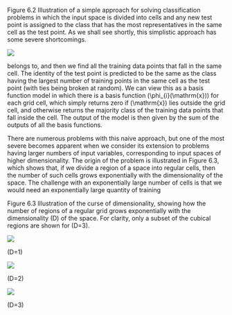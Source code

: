 Figure 6.2 Illustration of a simple approach for solving classification problems in which the input space is divided into cells and any new test point is assigned to the class that has the most representatives in the same cell as the test point. As we shall see shortly, this simplistic approach has some severe shortcomings.

![](https://cdn.mathpix.com/cropped/2024_05_26_628bb04fbcc19ed959eag-1.jpg?height=694&width=706&top_left_y=215&top_left_x=956)

belongs to, and then we find all the training data points that fall in the same cell. The identity of the test point is predicted to be the same as the class having the largest number of training points in the same cell as the test point (with ties being broken at random). We can view this as a basis function model in which there is a basis function \(\phi_{i}(\mathrm{x})\) for each grid cell, which simply returns zero if \(\mathrm{x}\) lies outside the grid cell, and otherwise returns the majority class of the training data points that fall inside the cell. The output of the model is then given by the sum of the outputs of all the basis functions.

There are numerous problems with this naive approach, but one of the most severe becomes apparent when we consider its extension to problems having larger numbers of input variables, corresponding to input spaces of higher dimensionality. The origin of the problem is illustrated in Figure 6.3, which shows that, if we divide a region of a space into regular cells, then the number of such cells grows exponentially with the dimensionality of the space. The challenge with an exponentially large number of cells is that we would need an exponentially large quantity of training

Figure 6.3 Illustration of the curse of dimensionality, showing how the number of regions of a regular grid grows exponentially with the dimensionality \(D\) of the space. For clarity, only a subset of the cubical regions are shown for \(D=3\).

![](https://cdn.mathpix.com/cropped/2024_05_26_628bb04fbcc19ed959eag-1.jpg?height=81&width=262&top_left_y=2006&top_left_x=638)

\(D=1\)

![](https://cdn.mathpix.com/cropped/2024_05_26_628bb04fbcc19ed959eag-1.jpg?height=293&width=313&top_left_y=1773&top_left_x=918)

\(D=2\)

![](https://cdn.mathpix.com/cropped/2024_05_26_628bb04fbcc19ed959eag-1.jpg?height=412&width=394&top_left_y=1655&top_left_x=1244)

\(D=3\)